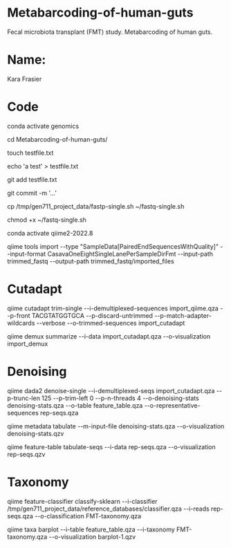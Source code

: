 
# Metabarcoding-of-human-guts
Fecal microbiota transplant (FMT) study. Metabarcoding of human guts.
# Name:
Kara Frasier
# Code 
conda activate genomics

cd Metabarcoding-of-human-guts/

touch testfile.txt

echo 'a test' > testfile.txt

git add testfile.txt

git commit -m '...'

cp  /tmp/gen711_project_data/fastp-single.sh ~/fastq-single.sh

chmod +x ~/fastq-single.sh

conda activate qiime2-2022.8

qiime tools import --type "SampleData[PairedEndSequencesWithQuality]"  --input-format CasavaOneEightSingleLanePerSampleDirFmt --input-path trimmed_fastq --output-path trimmed_fastq/imported_files 

# Cutadapt
qiime cutadapt trim-single --i-demultiplexed-sequences import_qiime.qza --p-front TACGTATGGTGCA --p-discard-untrimmed --p-match-adapter-wildcards --verbose --o-trimmed-sequences import_cutadapt

qiime demux summarize --i-data import_cutadapt.qza --o-visualization import_demux

# Denoising
qiime dada2 denoise-single --i-demultiplexed-seqs import_cutadapt.qza --p-trunc-len 125 --p-trim-left 0 --p-n-threads 4 --o-denoising-stats denoising-stats.qza --o-table feature_table.qza --o-representative-sequences rep-seqs.qza

qiime metadata tabulate --m-input-file denoising-stats.qza --o-visualization denoising-stats.qzv

qiime feature-table tabulate-seqs --i-data rep-seqs.qza --o-visualization rep-seqs.qzv
# Taxonomy
qiime feature-classifier classify-sklearn --i-classifier /tmp/gen711_project_data/reference_databases/classifier.qza --i-reads rep-seqs.qza --o-classification FMT-taxonomy.qza

qiime taxa barplot --i-table feature_table.qza --i-taxonomy FMT-taxonomy.qza --o-visualization barplot-1.qzv
